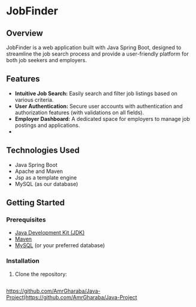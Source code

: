 # JobFinder

## Overview

JobFinder is a web application built with Java Spring Boot, designed to streamline the job search process and provide a user-friendly platform for both job seekers and employers.

## Features

- **Intuitive Job Search:** Easily search and filter job listings based on various criteria.
- **User Authentication:** Secure user accounts with authentication and authorization features (with validations on all fields).
- **Employer Dashboard:** A dedicated space for employers to manage job postings and applications.
-

## Technologies Used

- Java Spring Boot
- Apache and Maven
- Jsp as a template engine
- MySQL (as our database)

## Getting Started

### Prerequisites

- [Java Development Kit (JDK)](https://www.oracle.com/java/technologies/javase-downloads.html)
- [Maven](https://maven.apache.org/download.cgi)
- [MySQL](https://www.mysql.com/downloads/) (or your preferred database)

### Installation

1. Clone the repository:

   ```bash
https://github.com/AmrGharaba/Java-Project)https://github.com/AmrGharaba/Java-Project



